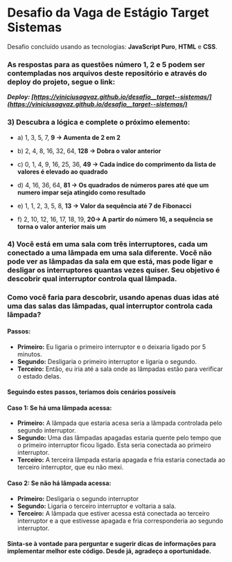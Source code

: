 # Desafio da Vaga de Estágio Target Sistemas

 Desafio concluído usando as tecnologias: **JavaScript Puro**, **HTML** e **CSS**.

### As respostas para as questões número 1, 2 e 5 podem ser contempladas nos arquivos deste repositório e através do deploy do projeto, segue o link: 

 _**Deploy:  [https://viniciusagvaz.github.io/desafio__target--sistemas/](https://viniciusagvaz.github.io/desafio__target--sistemas/)**_

### 3) Descubra a lógica e complete o próximo elemento:
* a) 1, 3, 5, 7, **9 -> Aumenta de 2 em 2**

* b) 2, 4, 8, 16, 32, 64, **128 -> Dobra o valor anterior**

* c) 0, 1, 4, 9, 16, 25, 36, **49 -> Cada indice do comprimento da lista de valores é elevado ao quadrado**

* d) 4, 16, 36, 64, **81 -> Os quadrados de números pares até que um numero impar seja atingido como resultado**

* e) 1, 1, 2, 3, 5, 8, **13 -> Valor da sequência até 7 de Fibonacci**

* f) 2, 10, 12, 16, 17, 18, 19, **20-> A partir do número 16, a sequência se torna o valor anterior mais um**

### 4) Você está em uma sala com três interruptores, cada um conectado a uma lâmpada em uma sala diferente. Você não pode ver as lâmpadas da sala em que está, mas pode ligar e desligar os interruptores quantas vezes quiser. Seu objetivo é descobrir qual interruptor controla qual lâmpada.

### Como você faria para descobrir, usando apenas duas idas até uma das salas das lâmpadas, qual interruptor controla cada lâmpada?

#### Passos:

* **Primeiro:** Eu ligaria o primeiro interruptor e o deixaria ligado por 5 minutos.
* **Segundo:** Desligaria o primeiro interruptor e ligaria o segundo.
* **Terceiro:** Então, eu iria até a sala onde as lâmpadas estão para verificar o estado delas.
  
#### Seguindo estes passos, teriamos dois cenários possíveis
#### Caso 1: Se há uma lâmpada acessa:

* **Primeiro:** A lâmpada que estaria acesa seria a lâmpada controlada pelo segundo interruptor.
* **Segundo:** Uma das lâmpadas apagadas estaria quente pelo tempo que o primeiro interruptor ficou ligado. Esta seria conectada ao primeiro interruptor.
* **Terceiro:** A terceira lâmpada estaria apagada e fria estaria conectada ao terceiro interruptor, que eu não mexi.

#### Caso 2: Se não há lâmpada acessa:

* **Primeiro:** Desligaria o segundo interruptor
* **Segundo:** Ligaria o terceiro interruptor e voltaria a sala.
* **Terceiro:** A lâmpada que estiver acessa está conectada ao terceiro interruptor e a que estivesse apagada e fria corresponderia ao segundo interruptor.

#### Sinta-se à vontade para perguntar e sugerir dicas de informações para implementar melhor este código. Desde já, agradeço a oportunidade.
